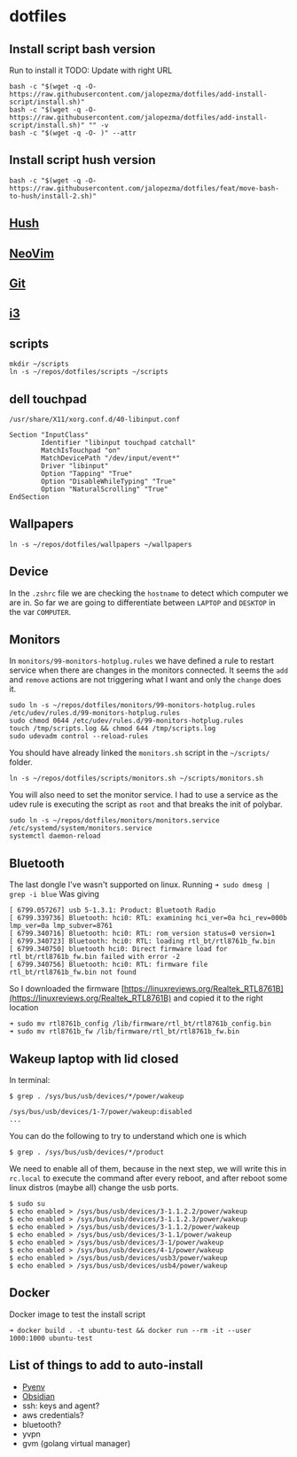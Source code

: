 # dotfiles

## Install script bash version
Run to install it
TODO: Update with right URL
```
bash -c "$(wget -q -O- https://raw.githubusercontent.com/jalopezma/dotfiles/add-install-script/install.sh)"
bash -c "$(wget -q -O- https://raw.githubusercontent.com/jalopezma/dotfiles/add-install-script/install.sh)" "" -v
bash -c "$(wget -q -O- )" --attr
```

## Install script hush version
```
bash -c "$(wget -q -O- https://raw.githubusercontent.com/jalopezma/dotfiles/feat/move-bash-to-hush/install-2.sh)"
```

## [Hush](hush/README.md)

## [NeoVim](nvim/README.md)

## [Git](git/README.md)

## [i3](i3/README.md)

## scripts
```
mkdir ~/scripts
ln -s ~/repos/dotfiles/scripts ~/scripts
```

## dell touchpad

`/usr/share/X11/xorg.conf.d/40-libinput.conf`

```
Section "InputClass"
        Identifier "libinput touchpad catchall"
        MatchIsTouchpad "on"
        MatchDevicePath "/dev/input/event*"
        Driver "libinput"
        Option "Tapping" "True"
        Option "DisableWhileTyping" "True"
        Option "NaturalScrolling" "True"
EndSection
```

## Wallpapers
`ln -s ~/repos/dotfiles/wallpapers ~/wallpapers`

## Device
In the `.zshrc` file we are checking the `hostname` to detect which computer we are in.
So far we are going to differentiate between `LAPTOP` and `DESKTOP` in the var `COMPUTER`.

## Monitors
In `monitors/99-monitors-hotplug.rules` we have defined a rule to restart service when there are changes in the monitors connected.
It seems the `add` and `remove` actions are not triggering what I want and only the `change` does it.

```
sudo ln -s ~/repos/dotfiles/monitors/99-monitors-hotplug.rules /etc/udev/rules.d/99-monitors-hotplug.rules
sudo chmod 0644 /etc/udev/rules.d/99-monitors-hotplug.rules
touch /tmp/scripts.log && chmod 644 /tmp/scripts.log
sudo udevadm control --reload-rules 
```

You should have already linked the `monitors.sh` script in the `~/scripts/` folder.
```
ln -s ~/repos/dotfiles/scripts/monitors.sh ~/scripts/monitors.sh
```

You will also need to set the monitor service. I had to use a service as the udev rule is executing the script as `root` and that breaks the init of polybar.
```
sudo ln -s ~/repos/dotfiles/monitors/monitors.service /etc/systemd/system/monitors.service
systemctl daemon-reload
```

## Bluetooth 
The last dongle I've wasn't supported on linux.
Running `➜ sudo dmesg | grep -i blue`
Was giving 
```
[ 6799.057267] usb 5-1.3.1: Product: Bluetooth Radio
[ 6799.339736] Bluetooth: hci0: RTL: examining hci_ver=0a hci_rev=000b lmp_ver=0a lmp_subver=8761
[ 6799.340716] Bluetooth: hci0: RTL: rom_version status=0 version=1
[ 6799.340723] Bluetooth: hci0: RTL: loading rtl_bt/rtl8761b_fw.bin
[ 6799.340750] bluetooth hci0: Direct firmware load for rtl_bt/rtl8761b_fw.bin failed with error -2
[ 6799.340756] Bluetooth: hci0: RTL: firmware file rtl_bt/rtl8761b_fw.bin not found
```

So I downloaded the firmware [https://linuxreviews.org/Realtek_RTL8761B](https://linuxreviews.org/Realtek_RTL8761B) and copied it to the right location

```
➜ sudo mv rtl8761b_config /lib/firmware/rtl_bt/rtl8761b_config.bin
➜ sudo mv rtl8761b_fw /lib/firmware/rtl_bt/rtl8761b_fw.bin
```

## Wakeup laptop with lid closed

In terminal:
```
$ grep . /sys/bus/usb/devices/*/power/wakeup

/sys/bus/usb/devices/1-7/power/wakeup:disabled
...
```

You can do the following to try to understand which one is which
```
$ grep . /sys/bus/usb/devices/*/product     
```

We need to enable all of them, because in the next step, we will write this in `rc.local` to execute the command after every reboot, and after reboot some linux distros (maybe all) change the usb ports.
 
```
$ sudo su
$ echo enabled > /sys/bus/usb/devices/3-1.1.2.2/power/wakeup
$ echo enabled > /sys/bus/usb/devices/3-1.1.2.3/power/wakeup
$ echo enabled > /sys/bus/usb/devices/3-1.1.2/power/wakeup
$ echo enabled > /sys/bus/usb/devices/3-1.1/power/wakeup
$ echo enabled > /sys/bus/usb/devices/3-1/power/wakeup
$ echo enabled > /sys/bus/usb/devices/4-1/power/wakeup
$ echo enabled > /sys/bus/usb/devices/usb3/power/wakeup
$ echo enabled > /sys/bus/usb/devices/usb4/power/wakeup
```

## Docker

Docker image to test the install script
```
➜ docker build . -t ubuntu-test && docker run --rm -it --user 1000:1000 ubuntu-test
```

## List of things to add to auto-install

- [Pyenv](https://github.com/pyenv/pyenv)
- [Obsidian](https://obsidian.md/)
- ssh: keys and agent?
- aws credentials?
- bluetooth?
- yvpn
- gvm (golang virtual manager)
